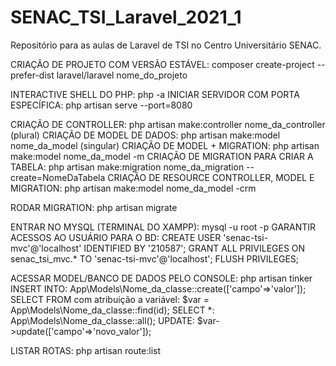 # SENAC_TSI_Laravel_2021_1
Repositório para as aulas de Laravel de TSI no Centro Universitário SENAC.

CRIAÇÃO DE PROJETO COM VERSÃO ESTÁVEL: composer create-project --prefer-dist laravel/laravel nome_do_projeto

INTERACTIVE SHELL DO PHP: php -a 
INICIAR SERVIDOR COM PORTA ESPECÍFICA: php artisan serve --port=8080

CRIAÇÃO DE CONTROLLER: php artisan make:controller nome_da_controller (plural)
CRIAÇÃO DE MODEL DE DADOS: php artisan make:model nome_da_model (singular)
CRIAÇÃO DE MODEL + MIGRATION: php artisan make:model nome_da_model -m
CRIAÇÃO DE MIGRATION PARA CRIAR A TABELA: php artisan make:migration nome_da_migration --create=NomeDaTabela
CRIAÇÃO DE RESOURCE CONTROLLER, MODEL E MIGRATION: php artisan make:model nome_da_model -crm


RODAR MIGRATION: php artisan migrate

ENTRAR NO MYSQL (TERMINAL DO XAMPP): mysql -u root -p
GARANTIR ACESSOS AO USUÁRIO PARA O BD:
	CREATE USER 'senac-tsi-mvc'@'localhost' IDENTIFIED BY '210587';
	GRANT ALL PRIVILEGES ON senac_tsi_mvc.* TO 'senac-tsi-mvc'@'localhost';
	FLUSH PRIVILEGES;

ACESSAR MODEL/BANCO DE DADOS PELO CONSOLE: php artisan tinker
	INSERT INTO: App\Models\Nome_da_classe::create(['campo'=>'valor']);
	SELECT FROM com atribuição a variável: $var = App\Models\Nome_da_classe::find(id);
	SELECT *: App\Models\Nome_da_classe::all();
	UPDATE: $var->update(['campo'=>'novo_valor']);

LISTAR ROTAS: php artisan route:list